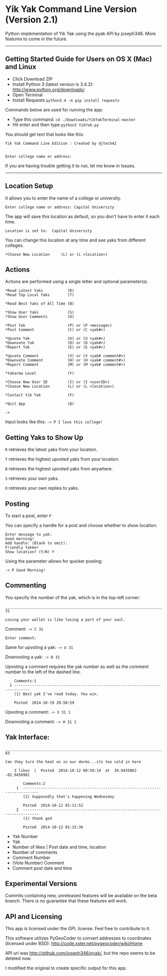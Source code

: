 Yik Yak Command Line Version (Version 2.1)
==============

Python implementation of Yik Yak using the pyak API by joseph346. More features to come in the future.

--------------------------------------------------------------------------------------
## Getting Started Guide for Users on OS X (Mac) and Linux

- Click Download ZIP
- Install Python 3 (latest version is 3.4.2): http://www.python.org/downloads/
- Open Terminal
- Install Requests ```python3.4 -m pip install requests```

Commands below are used for running the app:
- Type this command: ```cd ./Downloads/YikYakTerminal-master```
- Hit enter and then type ```python3 YikYak.py```

You should get text that looks like this:

    Yik Yak Command Line Edition : Created by djtech42


    Enter college name or address: 

If you are having trouble getting it to run, let me know in Issues.

--------------------------------------------------------------------------------------

## Location Setup

It allows you to enter the name of a college or university.

```Enter college name or address: Capital University ```

The app will save this location as default, so you don't have to enter it each time. 

```Location is set to:  Capital University ```

You can change this location at any time and see yaks from different colleges.

```*Choose New Location		(L) or (L <location>)```

## Actions

Actions are performed using a single letter and optional parameter(s).

    *Read Latest Yaks		    (R)
    *Read Top Local Yaks		(T)
    
    *Read Best Yaks of All Time	(B)
    
    *Show User Yaks			    (S)
    *Show User Comments		    (O)
    
    *Post Yak			        (P) or (P <message>)
    *Post Comment			    (C) or (C <yak#>)
    
    *Upvote Yak			        (U) or (U <yak#>)
    *Downvote Yak			    (D) or (D <yak#>)
    *Report Yak					(E) or (E <yak#>)
    
    *Upvote Comment			    (V) or (V <yak# comment#>)
    *Downvote Comment		    (H) or (H <yak# comment#>)
    *Report Comment				(M) or (M <yak# comment#>)
    
    *Yakarma Level			    (Y)
    
    *Choose New User ID		    (I) or (I <userID>)
    *Choose New Location		(L) or (L <location>)
    
    *Contact Yik Yak			(F)
    
    *Quit App			    	(Q)
    
    ->
    
Input looks like this:
```-> P I love this college!```

## Getting Yaks to Show Up

```R``` retrieves the latest yaks from your location.

```T``` retrieves the highest upvoted yaks from your location.

```B``` retrieves the highest upvoted yaks from anywhere.

```S``` retrieves your own yaks.

```O``` retrieves your own replies to yaks.

## Posting

To start a post, enter ```P```

You can specify a handle for a post and choose whether to show location:

    Enter message to yak: 
    Good morning!
    Add handle: (Blank to omit): 
    Friendly Yakker
    Show location? (Y/N) Y
    
Using the parameter allows for quicker posting:

```-> P Good Morning!```

## Commenting

You specify the number of the yak, which is in the top-left corner:

    _____________________________________________________________________________________________
    31

    Losing your wallet is like losing a part of your soul.
    
Comment: ```-> C 31```

```Enter comment:```
    
Same for upvoting a yak: ```-> U 31```

Downvoting a yak: ```-> D 31```

Upvoting a comment requires the yak number as well as the comment number to the left of the dashed line.

		Comments:1
      1 -----------------------------------------------------------------------------
	    (1) Best yak I've read today. You win.  

	    Posted  2014-10-19 20:50:59
	    
Upvoting a comment: ```-> V 31 1```

Downvoting a comment: ```-> H 31 1```

## Yak Interface:

    _____________________________________________________________________________________________
    83
    
    Can they turn the heat on in our dorms...its too cold in here
    
    	3 likes  |  Posted  2014-10-12 00:50:19  at  39.9435063 -82.9450901
    
    		Comments:2
    	 1	-----------------------------------------------------------------------------
    		(2) Supposedly that's happening Wednesday 
    
    		Posted  2014-10-12 01:11:52
    	 2	-----------------------------------------------------------------------------
    		(1) thank god  
    
    		Posted  2014-10-12 01:15:36
    		
- Yak Number
- Yak
- Number of likes | Post date and time, location
- Number of comments
- Comment Number
- (Vote Number) Comment
- Comment post date and time

## Experimental Versions

Commits containing new, unreleased features will be available on the beta branch. There is no guarantee that these features will work.
    		
## API and Licensing

This app is licensed under the GPL license. Feel free to contribute to it.

This software utilizes PyGeoCoder to convert addresses to coordinates (licensed under BSD): http://code.xster.net/pygeocoder/wiki/Home

API url was http://github.com/joseph346/pyak/, but the repo seems to be deleted now.

I modified the original to create specific output for this app.
